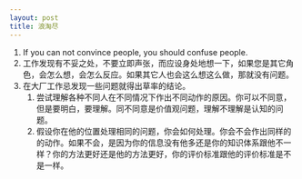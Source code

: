 ```yaml
---
layout: post
title: 浪淘尽
---
```


1. If you can not convince people, you should confuse people.
2. 工作发现有不妥之处，不要立即声张，而应设身处地想一下，如果您是其它角色，会怎么想，会怎么反应。如果其它人也会这么想这么做，那就没有问题。
3. 在大厂工作忌发现一些问题就得出草率的结论。
   1. 尝试理解各种不同人在不同情况下作出不同动作的原因。你可以不同意，但是要明白，要理解。同不同意是价值观问题，理解不理解是认知的问题。
   2. 假设你在他的位置处理相同的问题，你会如何处理。你会不会作出同样的的动作。如果不会，是因为你的信息没有他多还是你的知识体系跟他不一样？你的方法更好还是他的方法更好，你的评价标准跟他的评价标准是不是一样。
